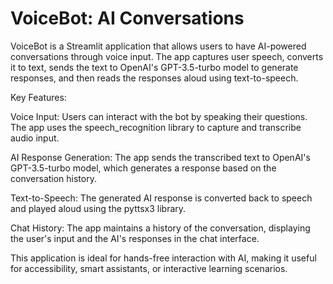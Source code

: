 # VoiceBot: AI Conversations

VoiceBot is a Streamlit application that allows users to have AI-powered conversations through voice input. The app captures user speech, converts it to text, sends the text to OpenAI's GPT-3.5-turbo model to generate responses, and then reads the responses aloud using text-to-speech.

Key Features:

Voice Input: Users can interact with the bot by speaking their questions. The app uses the speech_recognition library to capture and transcribe audio input.

AI Response Generation: The app sends the transcribed text to OpenAI's GPT-3.5-turbo model, which generates a response based on the conversation history.

Text-to-Speech: The generated AI response is converted back to speech and played aloud using the pyttsx3 library.

Chat History: The app maintains a history of the conversation, displaying the user's input and the AI's responses in the chat interface.

This application is ideal for hands-free interaction with AI, making it useful for accessibility, smart assistants, or interactive learning scenarios.
